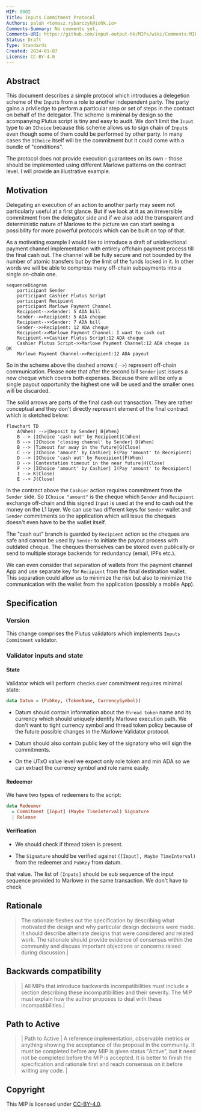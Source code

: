 ```yaml
---
MIP: 0002
Title: Inputs Commitment Protocol
Authors: paluh <tomasz.rybarczyk@iohk.io>
Comments-Summary: No comments yet.
Comments-URI: https://github.com/input-output-hk/MIPs/wiki/Comments:MIP-???
Status: Draft
Type: Standards
Created: 2024-01-07
License: CC-BY-4.0
---
```



## Abstract

This document describes a simple protocol which introduces a delegetion scheme of the `Input`s from a role to another independent party. The party gains a priviledge to perform a particular step or set of steps in the contract on behalf of the delegator. The scheme is minimal by design so the acompanying Plutus script is tiny and easy to audit.
We don't limit the `Input` type to an `IChoice` because this scheme allows us to sign chain of `Input`s even though some of them could be performed by other party. In many cases the `IChoice` itself will be the commitment but it could come with a bundle of "conditions".

The protocol does not provide execution guarantees on its own - those should be implemented using different Marlowe patterns on the contract level. I will provide an illustrative example.

## Motivation

Delegating an execution of an action to another party may seem not particularly useful at a first glance. But if we look at it as an irreversible commitment from the delegator side and if we also add the transparent and deterministic nature of Marlowe to the picture we can start seeing a possibility for more powerful protocols which can be built on top of that.

As a motivating example I would like to introduce a draft of unidirectional payment channel implementation with entirely offchain payment process till the final cash out. The channel will be fully secure and not bounded by the number of atomic transfers but by the limit of the funds locked in it. In other words we will be able to compress many off-chain subpayments into a single on-chain one.

```mermaid
sequenceDiagram
    participant Sender
    participant Cashier Plutus Script
    participant Recipient
    participant Marlowe Payment Channel
    Recipient-->>Sender: 5 ADA bill
    Sender-->>Recipient: 5 ADA cheque
    Recipient-->>Sender: 7 ADA bill
    Sender-->>Recipient: 12 ADA cheque
    Recipient->>Marlowe Payment Channel: I want to cash out
    Recipient->>Cashier Plutus Script:12 ADA cheque
    Cashier Plutus Script->>Marlowe Payment Channel:12 ADA cheque is OK
    Marlowe Payment Channel->>Recipient:12 ADA payout
```

So in the scheme above the dashed arrows (`-->`) represent off-chain communication. Please note that after the second bill `Sender` just issues a new cheque which covers both expenses. Because there will be only a single payout opportunity the highest one will be used and the smaller ones will be discarded.

The solid arrows are parts of the final cash out transaction. They are rather conceptual and they don't directly represent element of the final contract which is sketched below:


```mermaid
flowchart TD
    A(When) -->|Deposit by Sender| B{When}
    B --> |IChoice 'cash out' by Recipient|C(When)
    B --> |IChoice 'closing channel' by Sender| D(When)
    B --> |Timeout far away in the future|G(Close)
    C --> |IChoice 'amount' by Cashier| E(Pay 'amount' to Receipient)
    D --> |IChoice 'cash out' by Receipient|F(When)
    D --> |Contestation timeout in the near future|H(Close)
    F --> |IChoice 'amount' by Cashier| I(Pay 'amount' to Receipient)
    I --> K(Close)
    E --> J(Close)
```

In the contract above the `Cashier` action requires commitment from the `Sender` side. So `IChoice "amount"` is the cheque which `Sender` and `Recipient` exchange off-chain and this signed `Input` is used at the end to cash out the money on the L1 layer.
We can use two different keys for `Sender` wallet and `Sender` commitments so the application which will issue the cheques doesn't even have to be the wallet itself.

The "cash out" branch is guarded by `Recipient` action so the cheques are safe and cannot be used by `Sender` to initiate the payout process with outdated cheque. The cheques themselves can be stored even publically or send to multiple storage backends for redundancy (email, IPFs etc.).

We can even consider that separation of wallets from the payment channel App and use separate key for `Recipient` from the final destination wallet. This separation could allow us to minimize the risk but also to minimize the communication with the wallet from the application (possibly a mobile App).

## Specification

### Version

This change comprises the Plutus validators which implements `Inputs Commitment` validator.

### Validator inputs and state

#### State

Validator which will perform checks over commitment requires minimal state:

```Haskell
data Datum = (PubKey, (TokenName, CurrencySymbol))
```

* Datum should contain information about the `thread token` name and its currency which should uniquely identify Marlowe execution path. We don't want to tight currency symbol and thread token policy because of the future possible changes in the Marlowe Validator protocol.

* Datum should also contain public key of the signatory who will sign the commitments.

* On the UTxO value level we expect only role token and min ADA so we can extract the currency symbol and role name easily.

#### Redeemer

We have two types of redeemers to the script:

```Haskell
data Redeemer
  = Commitment [Input] (Maybe TimeInterval) Signature
  | Release
```

#### Verification

* We should check if thread token is present. 

* The `Signature` should be verified against `([Input], Maybe TimeInterval)` from the redeemer and `PubKey` from datum.


that value. The list of `[Inputs]` should be sub sequence of the input sequence provided to Marlowe in the same transaction. We don't have to check 



## Rationale

> The rationale fleshes out the specification by describing what motivated the design and why particular design decisions were made. It should describe alternate designs that were considered and related work. The rationale should provide evidence of consensus within the community and discuss important objections or concerns raised during discussion.|

## Backwards compatibility

> | All MIPs that introduce backwards incompatibilities must include a section describing these incompatibilities and their severity. The MIP must explain how the author proposes to deal with these incompatibilities.|

## Path to Active

> | Path to Active | A reference implementation, observable metrics or anything showing the acceptance of the proposal in the community. It must be completed before any MIP is given status "Active", but it need not be completed before the MIP is accepted. It is better to finish the specification and rationale first and reach consensus on it before writing any code. |

## Copyright

This MIP is licensed under [CC-BY-4.0](https://creativecommons.org/licenses/by/4.0/legalcode).
